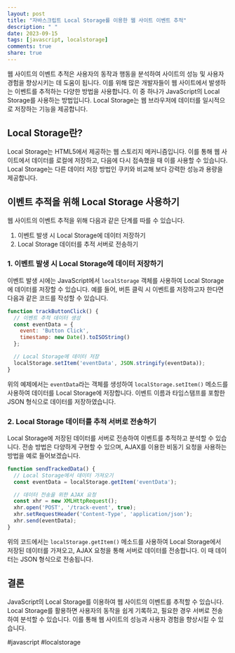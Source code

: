 ```yaml
---
layout: post
title: "자바스크립트 Local Storage를 이용한 웹 사이트 이벤트 추적"
description: " "
date: 2023-09-15
tags: [javascript, localstorage]
comments: true
share: true
---
```


웹 사이트의 이벤트 추적은 사용자의 동작과 행동을 분석하여 사이트의 성능 및 사용자 경험을 향상시키는 데 도움이 됩니다. 이를 위해 많은 개발자들이 웹 사이트에서 발생하는 이벤트를 추적하는 다양한 방법을 사용합니다. 이 중 하나가 JavaScript의 Local Storage를 사용하는 방법입니다. Local Storage는 웹 브라우저에 데이터를 일시적으로 저장하는 기능을 제공합니다.

## Local Storage란?

Local Storage는 HTML5에서 제공하는 웹 스토리지 메커니즘입니다. 이를 통해 웹 사이트에서 데이터를 로컬에 저장하고, 다음에 다시 접속했을 때 이를 사용할 수 있습니다. Local Storage는 다른 데이터 저장 방법인 쿠키와 비교해 보다 강력한 성능과 용량을 제공합니다.

## 이벤트 추적을 위해 Local Storage 사용하기

웹 사이트의 이벤트 추적을 위해 다음과 같은 단계를 따를 수 있습니다.

1. 이벤트 발생 시 Local Storage에 데이터 저장하기
2. Local Storage 데이터를 추적 서버로 전송하기

### 1. 이벤트 발생 시 Local Storage에 데이터 저장하기

이벤트 발생 시에는 JavaScript에서 `localStorage` 객체를 사용하여 Local Storage에 데이터를 저장할 수 있습니다. 예를 들어, 버튼 클릭 시 이벤트를 저장하고자 한다면 다음과 같은 코드를 작성할 수 있습니다.

```javascript
function trackButtonClick() {
  // 이벤트 추적 데이터 생성
  const eventData = {
    event: 'Button Click',
    timestamp: new Date().toISOString()
  };

  // Local Storage에 데이터 저장
  localStorage.setItem('eventData', JSON.stringify(eventData));
}
```

위의 예제에서는 `eventData`라는 객체를 생성하여 `localStorage.setItem()` 메소드를 사용하여 데이터를 Local Storage에 저장합니다. 이벤트 이름과 타임스탬프를 포함한 JSON 형식으로 데이터를 저장하였습니다.

### 2. Local Storage 데이터를 추적 서버로 전송하기

Local Storage에 저장된 데이터를 서버로 전송하여 이벤트를 추적하고 분석할 수 있습니다. 전송 방법은 다양하게 구현할 수 있으며, AJAX를 이용한 비동기 요청을 사용하는 방법을 예로 들어보겠습니다.

```javascript
function sendTrackedData() {
  // Local Storage에서 데이터 가져오기
  const eventData = localStorage.getItem('eventData');

  // 데이터 전송을 위한 AJAX 요청
  const xhr = new XMLHttpRequest();
  xhr.open('POST', '/track-event', true);
  xhr.setRequestHeader('Content-Type', 'application/json');
  xhr.send(eventData);
}
```

위의 코드에서는 `localStorage.getItem()` 메소드를 사용하여 Local Storage에서 저장된 데이터를 가져오고, AJAX 요청을 통해 서버로 데이터를 전송합니다. 이 때 데이터는 JSON 형식으로 전송됩니다.

## 결론

JavaScript의 Local Storage를 이용하여 웹 사이트의 이벤트를 추적할 수 있습니다. Local Storage를 활용하면 사용자의 동작을 쉽게 기록하고, 필요한 경우 서버로 전송하여 분석할 수 있습니다. 이를 통해 웹 사이트의 성능과 사용자 경험을 향상시킬 수 있습니다.

#javascript #localstorage